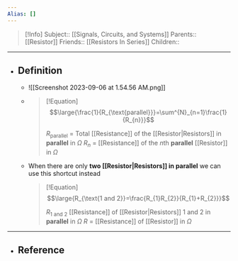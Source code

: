 ```yaml
---
Alias: []
---
```

> [!Info]
> Subject:: [[Signals, Circuits, and Systems]]
> Parents:: [[Resistor]]
> Friends:: [[Resistors In Series]]
> Children:: 
---
- ## Definition
	- ![[Screenshot 2023-09-06 at 1.54.56 AM.png]]
	- > [!Equation]
	  > $$\large{\frac{1}{R_{\text{parallel}}}=\sum^{N}_{n=1}\frac{1}{R_{n}}}$$
	  > 
	  > $R_{\text{parallel}}$ = Total [[Resistance]] of the [[Resistor|Resistors]] in **parallel** in $\Omega$
	  > $R_{n}$ = [[Resistance]] of the $n$th **parallel** [[Resistor]] in $\Omega$
	- When there are only **two [[Resistor|Resistors]] in parallel** we can use this shortcut instead
	  > [!Equation]
	  > $$\large{R_{\text{1 and 2}}=\frac{R_{1}R_{2}}{R_{1}+R_{2}}}$$
	  > 
	  > $R_{\text{1 and 2}}$ [[Resistance]] of [[Resistor|Resistors]] $1$ and $2$ in **parallel** in $\Omega$
	  > $R$ = [[Resistance]] of [[Resistor]] in $\Omega$
---
- ## Reference